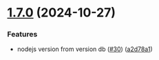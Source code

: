 # [1.7.0](https://github.com/arpanrec/arpanrec.nebula/compare/1.6.0...1.7.0) (2024-10-27)


### Features

* nodejs version from version db ([#30](https://github.com/arpanrec/arpanrec.nebula/issues/30)) ([a2d78a1](https://github.com/arpanrec/arpanrec.nebula/commit/a2d78a170dde8fdb2e06ebb5db4ba25bce496cbe))
